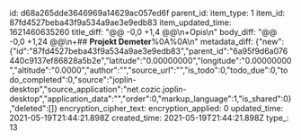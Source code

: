 id: d68a265dde3646969a14629ac057ed6f
parent_id: 
item_type: 1
item_id: 87fd4527beba43f9a534a9ae3e9edb83
item_updated_time: 1621460635260
title_diff: "@@ -0,0 +1,4 @@\\n+Opis\\n"
body_diff: "@@ -0,0 +1,24 @@\\n+## **Projekt Demeter**%0A%0A\\n"
metadata_diff: {"new":{"id":"87fd4527beba43f9a534a9ae3e9edb83","parent_id":"6a95f9d6a076440c9137ef86828a5b2e","latitude":"0.00000000","longitude":"0.00000000","altitude":"0.0000","author":"","source_url":"","is_todo":0,"todo_due":0,"todo_completed":0,"source":"joplin-desktop","source_application":"net.cozic.joplin-desktop","application_data":"","order":0,"markup_language":1,"is_shared":0},"deleted":[]}
encryption_cipher_text: 
encryption_applied: 0
updated_time: 2021-05-19T21:44:21.898Z
created_time: 2021-05-19T21:44:21.898Z
type_: 13